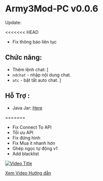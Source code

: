 # Army3Mod-PC v0.0.6
Update:

<<<<<<< HEAD
- Fix thông báo  liên tục
## Chức năng:
- Thêm lệnh chat: [
- `ndchat` - nhập nội dung chat.
- `atc` - bật tắt auto chat.
]
## Hỗ Trợ :
- Java Jar: [Here](https://github.com/TeaMobiDev/Army371Mod-JAR)

=======

- Fix Connect To API
- Tối ưu API
- Fix đứng hình
- Fix Mua it nhanh hơn
- Ghép ngọc tự động v1
- Add blacklist

[![Video Title](https://github.com/user-attachments/assets/608a74ec-d301-4a57-a351-8a742d6d8c40)](https://www.youtube.com/watch?v=81w0k8kWhOA)

[Xem Video Hướng dẫn](https://youtu.be/81w0k8kWhOA)

